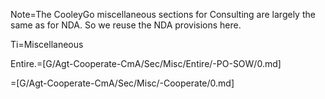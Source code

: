 Note=The CooleyGo miscellaneous sections for Consulting are largely the same as for NDA.  So we reuse the NDA provisions here.

Ti=Miscellaneous

Entire.=[G/Agt-Cooperate-CmA/Sec/Misc/Entire/-PO-SOW/0.md] 

=[G/Agt-Cooperate-CmA/Sec/Misc/-Cooperate/0.md]

